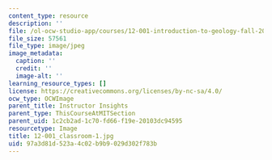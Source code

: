 ```yaml
---
content_type: resource
description: ''
file: /ol-ocw-studio-app/courses/12-001-introduction-to-geology-fall-2013/97a3d81d523a4c02b9b9029d302f783b_12-001_classroom-1.jpg
file_size: 57561
file_type: image/jpeg
image_metadata:
  caption: ''
  credit: ''
  image-alt: ''
learning_resource_types: []
license: https://creativecommons.org/licenses/by-nc-sa/4.0/
ocw_type: OCWImage
parent_title: Instructor Insights
parent_type: ThisCourseAtMITSection
parent_uid: 1c2cb2ad-1c70-fd66-f19e-20103dc94595
resourcetype: Image
title: 12-001_classroom-1.jpg
uid: 97a3d81d-523a-4c02-b9b9-029d302f783b
---
```

